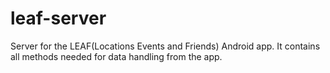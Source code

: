 # leaf-server
Server for the LEAF(Locations Events and Friends) Android app. It contains all methods needed for data handling from the app.
